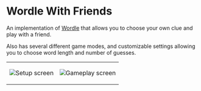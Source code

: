 # Wordle With Friends

An implementation of [Wordle](https://www.powerlanguage.co.uk/wordle/) that allows you to choose your own clue and play with a friend.

Also has several different game modes, and customizable settings allowing you to choose word length and number of guesses.

<Table><tr><td>
  
![Setup screen](https://user-images.githubusercontent.com/3281451/156731231-fb0ae327-28bc-4f21-be3d-6db1faf89ea7.jpeg)


  </td><td>
  
![Gameplay screen](https://user-images.githubusercontent.com/3281451/156730496-4d726ff5-f3d3-4f0d-82fb-23c5ec669e39.jpeg)
  </td></tr></table>
